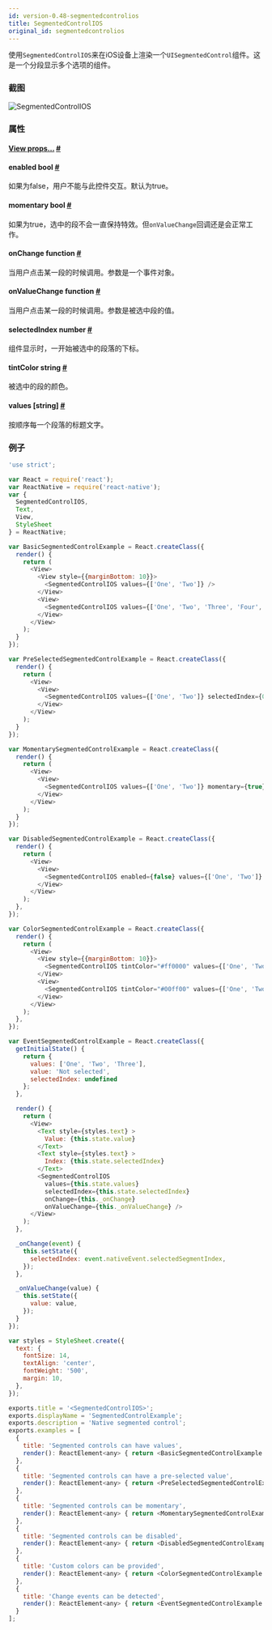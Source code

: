 ```yaml
---
id: version-0.48-segmentedcontrolios
title: SegmentedControlIOS
original_id: segmentedcontrolios
---
```


使用`SegmentedControlIOS`来在iOS设备上渲染一个`UISegmentedControl`组件。这是一个分段显示多个选项的组件。

### 截图
![SegmentedControlIOS](img/components/segmentedcontrolios.png)

### 属性

<div class="props">
	<div class="prop">
		<h4 class="propTitle"><a class="anchor" name="view"></a><a href="view.html#props">View props...</a> <a class="hash-link" href="#view">#</a></h4>
	</div>
	<div class="prop">
		<h4 class="propTitle"><a class="anchor" name="enabled"></a>enabled <span class="propType">bool</span> <a class="hash-link" href="#enabled">#</a></h4>
		<div>
			<p>如果为false，用户不能与此控件交互。默认为true。</p>
		</div>
	</div>
	<div class="prop">
		<h4 class="propTitle"><a class="anchor" name="momentary"></a>momentary <span class="propType">bool</span> <a class="hash-link" href="#momentary">#</a></h4>
		<div>
			<p>如果为true，选中的段不会一直保持特效。但<code>onValueChange</code>回调还是会正常工作。</p>
		</div>
	</div>
	<div class="prop">
		<h4 class="propTitle"><a class="anchor" name="onchange"></a>onChange <span class="propType">function</span> <a class="hash-link" href="#onchange">#</a></h4>
		<div>
			<p>当用户点击某一段的时候调用。参数是一个事件对象。</p>
		</div>
	</div>
	<div class="prop">
		<h4 class="propTitle"><a class="anchor" name="onvaluechange"></a>onValueChange <span class="propType">function</span> <a class="hash-link" href="#onvaluechange">#</a></h4>
		<div>
			<p>当用户点击某一段的时候调用。参数是被选中段的值。</p>
		</div>
	</div>
	<div class="prop">
		<h4 class="propTitle"><a class="anchor" name="selectedindex"></a>selectedIndex <span class="propType">number</span> <a class="hash-link" href="#selectedindex">#</a></h4>
		<div>
			<p>组件显示时，一开始被选中的段落的下标。</p>
		</div>
	</div>
	<div class="prop">
		<h4 class="propTitle"><a class="anchor" name="tintcolor"></a>tintColor <span class="propType">string</span> <a class="hash-link" href="#tintcolor">#</a></h4>
		<div>
			<p>被选中的段的颜色。</p>
		</div>
	</div>
	<div class="prop">
		<h4 class="propTitle"><a class="anchor" name="values"></a>values <span class="propType">[string]</span> <a class="hash-link" href="#values">#</a></h4>
		<div>
			<p>按顺序每一个段落的标题文字。</p>
		</div>
	</div>
</div>

### 例子

```javascript
'use strict';

var React = require('react');
var ReactNative = require('react-native');
var {
  SegmentedControlIOS,
  Text,
  View,
  StyleSheet
} = ReactNative;

var BasicSegmentedControlExample = React.createClass({
  render() {
    return (
      <View>
        <View style={{marginBottom: 10}}>
          <SegmentedControlIOS values={['One', 'Two']} />
        </View>
        <View>
          <SegmentedControlIOS values={['One', 'Two', 'Three', 'Four', 'Five']} />
        </View>
      </View>
    );
  }
});

var PreSelectedSegmentedControlExample = React.createClass({
  render() {
    return (
      <View>
        <View>
          <SegmentedControlIOS values={['One', 'Two']} selectedIndex={0} />
        </View>
      </View>
    );
  }
});

var MomentarySegmentedControlExample = React.createClass({
  render() {
    return (
      <View>
        <View>
          <SegmentedControlIOS values={['One', 'Two']} momentary={true} />
        </View>
      </View>
    );
  }
});

var DisabledSegmentedControlExample = React.createClass({
  render() {
    return (
      <View>
        <View>
          <SegmentedControlIOS enabled={false} values={['One', 'Two']} selectedIndex={1} />
        </View>
      </View>
    );
  },
});

var ColorSegmentedControlExample = React.createClass({
  render() {
    return (
      <View>
        <View style={{marginBottom: 10}}>
          <SegmentedControlIOS tintColor="#ff0000" values={['One', 'Two', 'Three', 'Four']} selectedIndex={0} />
        </View>
        <View>
          <SegmentedControlIOS tintColor="#00ff00" values={['One', 'Two', 'Three']} selectedIndex={1} />
        </View>
      </View>
    );
  },
});

var EventSegmentedControlExample = React.createClass({
  getInitialState() {
    return {
      values: ['One', 'Two', 'Three'],
      value: 'Not selected',
      selectedIndex: undefined
    };
  },

  render() {
    return (
      <View>
        <Text style={styles.text} >
          Value: {this.state.value}
        </Text>
        <Text style={styles.text} >
          Index: {this.state.selectedIndex}
        </Text>
        <SegmentedControlIOS
          values={this.state.values}
          selectedIndex={this.state.selectedIndex}
          onChange={this._onChange}
          onValueChange={this._onValueChange} />
      </View>
    );
  },

  _onChange(event) {
    this.setState({
      selectedIndex: event.nativeEvent.selectedSegmentIndex,
    });
  },

  _onValueChange(value) {
    this.setState({
      value: value,
    });
  }
});

var styles = StyleSheet.create({
  text: {
    fontSize: 14,
    textAlign: 'center',
    fontWeight: '500',
    margin: 10,
  },
});

exports.title = '<SegmentedControlIOS>';
exports.displayName = 'SegmentedControlExample';
exports.description = 'Native segmented control';
exports.examples = [
  {
    title: 'Segmented controls can have values',
    render(): ReactElement<any> { return <BasicSegmentedControlExample />; }
  },
  {
    title: 'Segmented controls can have a pre-selected value',
    render(): ReactElement<any> { return <PreSelectedSegmentedControlExample />; }
  },
  {
    title: 'Segmented controls can be momentary',
    render(): ReactElement<any> { return <MomentarySegmentedControlExample />; }
  },
  {
    title: 'Segmented controls can be disabled',
    render(): ReactElement<any> { return <DisabledSegmentedControlExample />; }
  },
  {
    title: 'Custom colors can be provided',
    render(): ReactElement<any> { return <ColorSegmentedControlExample />; }
  },
  {
    title: 'Change events can be detected',
    render(): ReactElement<any> { return <EventSegmentedControlExample />; }
  }
];
```
